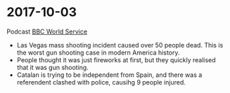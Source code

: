 # 2017-10-03

Podcast [BBC World Service](https://itunes.apple.com/nz/podcast/global-news-podcast/id135067274?mt=2&i=1000392971923)
- Las Vegas mass shooting incident caused over 50 people dead. This is the worst gun shooting case in modern America history. 
- People thought it was just fireworks at first, but they quickly realised that it was gun shooting.
- Catalan is trying to be independent from Spain, and there was a referendent clashed with police, causihg 9 people injured.

